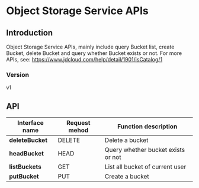 # Object Storage Service APIs


## Introduction
Object Storage Service APIs, mainly include query Bucket list, create Bucket, delete Bucket and query whether Bucket exists or not. For more APIs, see: https://www.jdcloud.com/help/detail/1901/isCatalog/1


### Version
v1


## API
|Interface name|Request mehod|Function description|
|---|---|---|
|**deleteBucket**|DELETE|Delete a bucket</br>|
|**headBucket**|HEAD|Query whether bucket exists or not</br>|
|**listBuckets**|GET|List all bucket of current user</br>|
|**putBucket**|PUT|Create a bucket</br>|
